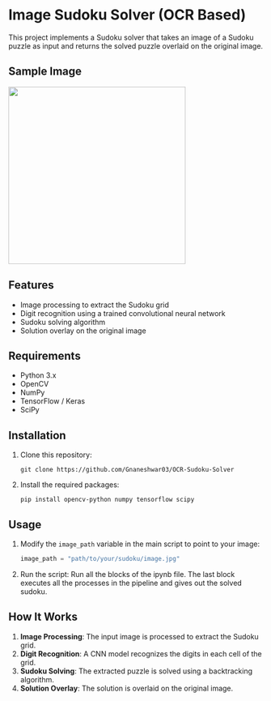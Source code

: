 # Image Sudoku Solver (OCR Based)

This project implements a Sudoku solver that takes an image of a Sudoku puzzle as input and returns the solved puzzle overlaid on the original image.

## Sample Image

<img src="https://github.com/Gnaneshwar03/OCR-Sudoku-Solver/assets/107243397/2a490a73-33ae-4bfe-8cef-6e58ea1c48e7" width="350" height="350">

## Features

- Image processing to extract the Sudoku grid
- Digit recognition using a trained convolutional neural network
- Sudoku solving algorithm
- Solution overlay on the original image

## Requirements

- Python 3.x
- OpenCV
- NumPy
- TensorFlow / Keras
- SciPy

## Installation

1. Clone this repository:
   ```
   git clone https://github.com/Gnaneshwar03/OCR-Sudoku-Solver
   ```

2. Install the required packages:
   ```
   pip install opencv-python numpy tensorflow scipy
   ```

## Usage

1. Modify the `image_path` variable in the main script to point to your image:
   ```python
   image_path = "path/to/your/sudoku/image.jpg"
   ```

2. Run the script:
   Run all the blocks of the ipynb file. The last block executes all the processes in the pipeline and gives out the solved sudoku.

## How It Works

1. **Image Processing**: The input image is processed to extract the Sudoku grid.
2. **Digit Recognition**: A CNN model recognizes the digits in each cell of the grid.
3. **Sudoku Solving**: The extracted puzzle is solved using a backtracking algorithm.
4. **Solution Overlay**: The solution is overlaid on the original image.
